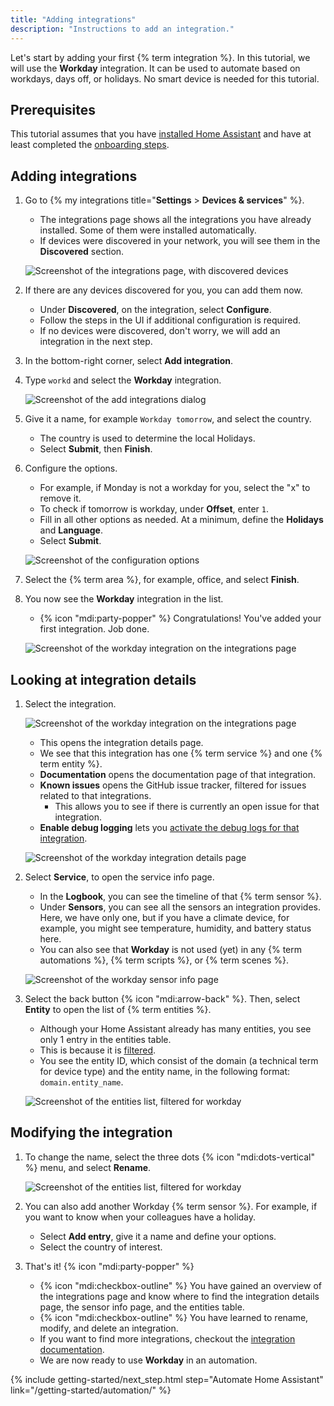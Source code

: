 ```yaml
---
title: "Adding integrations"
description: "Instructions to add an integration."
---
```

Let's start by adding your first {% term integration %}. In this tutorial, we will use the **Workday** integration. It can be used to automate based on workdays, days off, or holidays. No smart device is needed for this tutorial.

## Prerequisites

This tutorial assumes that you have [installed Home Assistant](/installation/) and have at least completed the [onboarding steps](/getting-started/onboarding/).

## Adding integrations

1. Go to {% my integrations title="**Settings** > **Devices & services**" %}.
   - The integrations page shows all the integrations you have already installed. Some of them were installed automatically.
   - If devices were discovered in your network, you will see them in the **Discovered** section.

   ![Screenshot of the integrations page, with discovered devices](/images/getting-started/integrations_page_discovered.png)
  
2. If there are any devices discovered for you, you can add them now.
   - Under **Discovered**, on the integration, select **Configure**.
   - Follow the steps in the UI if additional configuration is required.
   - If no devices were discovered, don't worry, we will add an integration in the next step.
3. In the bottom-right corner, select **Add integration**.
4. Type `workd` and select the **Workday** integration.

   ![Screenshot of the add integrations dialog](/images/getting-started/add_workday_integration.png)

5. Give it a name, for example `Workday tomorrow`, and select the country.
   - The country is used to determine the local Holidays.
   - Select **Submit**, then **Finish**.
6. Configure the options.
    - For example, if Monday is not a workday for you, select the "x" to remove it.
    - To check if tomorrow is workday, under **Offset**, enter `1`.
    - Fill in all other options as needed. At a minimum, define the **Holidays** and **Language**.
    - Select **Submit**.

   ![Screenshot of the configuration options](/images/getting-started/workday_configure.png)
7. Select the {% term area %}, for example, office, and select **Finish**.
8. You now see the **Workday** integration in the list.
   - {% icon "mdi:party-popper" %} Congratulations! You've added your first integration. Job done.

   ![Screenshot of the workday integration on the integrations page](/images/getting-started/workday_select_integration.png)

## Looking at integration details

1. Select the integration.

   ![Screenshot of the workday integration on the integrations page](/images/getting-started/workday_select_integration.png)

   - This opens the integration details page.
   - We see that this integration has one {% term service %} and one {% term entity %}.
   - **Documentation** opens the documentation page of that integration.
   - **Known issues** opens the GitHub issue tracker, filtered for issues related to that integrations.
     - This allows you to see if there is currently an open issue for that integration.
   - **Enable debug logging** lets you [activate the debug logs for that integration](/docs/configuration/troubleshooting/#debug-logs-and-diagnostics).

   ![Screenshot of the workday integration details page](/images/getting-started/workday_sensor_details.png)

2. Select **Service**, to open the service info page.
   - In the **Logbook**, you can see the timeline of that {% term sensor %}.
   - Under **Sensors**, you can see all the sensors an integration provides. Here, we have only one, but if you have a climate device, for example, you might see temperature, humidity, and battery status here.
   - You can also see that **Workday** is not used (yet) in any {% term automations %}, {% term scripts %}, or {% term scenes %}.

   ![Screenshot of the workday sensor info page](/images/getting-started/workday_service_info.png)
3. Select the back button {% icon "mdi:arrow-back" %}. Then, select **Entity** to open the list of {% term entities %}.
   - Although your Home Assistant already has many entities, you see only 1 entry in the entities table.
   - This is because it is [filtered](/docs/organizing/tables#filtering-items-in-a-table).
   - You see the entity ID, which consist of the domain (a technical term for device type) and the entity name, in the following format: `domain.entity_name`.

   ![Screenshot of the entities list, filtered for workday](/images/getting-started/workday_entities_list.png)

## Modifying the integration

1. To change the name, select the three dots {% icon "mdi:dots-vertical" %} menu, and select **Rename**.

   ![Screenshot of the entities list, filtered for workday](/images/getting-started/workday_three_dots.png)
2. You can also add another Workday {% term sensor %}. For example, if you want to know when your colleagues have a holiday.
   - Select **Add entry**, give it a name and define your options.
   - Select the country of interest.
3. That's it! {% icon "mdi:party-popper" %}
   - {% icon "mdi:checkbox-outline" %} You have gained an overview of the integrations page and know where to find the integration details page, the sensor info page, and the entities table.
   - {% icon "mdi:checkbox-outline" %} You have learned to rename, modify, and delete an integration.
   - If you want to find more integrations, checkout the [integration documentation](/integrations/workday/).
   - We are now ready to use **Workday** in an automation.

{% include getting-started/next_step.html step="Automate Home Assistant" link="/getting-started/automation/" %}